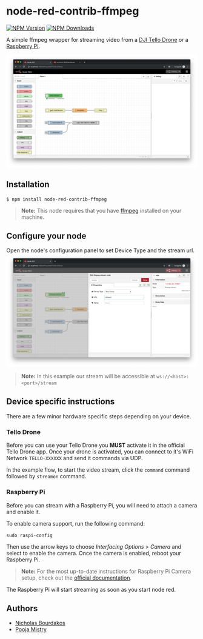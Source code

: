 # node-red-contrib-ffmpeg
[![NPM Version](https://img.shields.io/npm/v/node-red-contrib-ffmpeg.svg)](https://npmjs.org/package/node-red-contrib-ffmpeg)
[![NPM Downloads](https://img.shields.io/npm/dm/node-red-contrib-ffmpeg.svg)](https://npmjs.org/package/node-red-contrib-ffmpeg)

A simple ffmpeg wrapper for streaming video from a [DJI Tello Drone](https://www.ryzerobotics.com/tello) or a [Raspberry Pi](https://www.raspberrypi.org/).

![](images/example.png)

## Installation
```
$ npm install node-red-contrib-ffmpeg
```

> **Note:** This node requires that you have [ffmpeg](https://ffmpeg.org/) installed on your machine.

## Configure your node
Open the node's configuration panel to set Device Type and the stream url.
![](images/configure.png)
> **Note:** In this example our stream will be accessible at `ws://<host>:<port>/stream`

## Device specific instructions
There are a few minor hardware specific steps depending on your device.

### Tello Drone
Before you can use your Tello Drone you **MUST** activate it in the official Tello Drone app.
Once your drone is activated, you can connect to it's WiFi Network `TELLO-XXXXXX` and send it commands via UDP.

In the example flow, to start the video stream, click the `command` command followed by `streamon` command.

### Raspberry Pi
Before you can stream with a Raspberry Pi, you will need to attach a camera and enable it.

To enable camera support, run the following command:
```
sudo raspi-config
```

Then use the arrow keys to choose _Interfacing Options_ > _Camera_ and select to enable the camera. Once the camera is enabled, reboot your Raspberry Pi.

> **Note:** For the most up-to-date instructions for Raspberry Pi Camera setup, check out the [official documentation](https://www.raspberrypi.org/documentation/configuration/camera.md).

The Raspberry Pi will start streaming as soon as you start node red.

## Authors
- [Nicholas Bourdakos](https://github.com/bourdakos1)
- [Pooja Mistry ](https://github.com/pmmistry)
